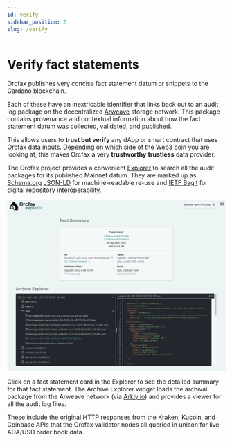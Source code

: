 ```yaml
---
id: verify
sidebar_position: 2
slug: /verify
---
```


# Verify fact statements

Orcfax publishes very concise fact statement datum or snippets to the Cardano
blockchain.

Each of these have an inextricable identifier that links back out to
an audit log package on the decentralized [Arweave](https://arweave.org) storage
network. This package contains provenance and contextual information about
how the fact statement datum was collected, validated, and published.

This allows users to **trust but verify** any dApp or smart contract that uses
Orcfax data inputs. Depending on which side of the Web3 coin you are looking at,
this makes Orcfax a very **trustworthy** **trustless** data provider.

The Orcfax project provides a convenient [Explorer](https://explorer.orcfax.io)
to search all the audit packages for its published Mainnet datum. They are
marked up as [Schema.org](https://schema.org/Claim)
[JSON-LD](https://json-ld.org/) for machine-readable re-use and
[IETF Bagit](https://datatracker.ietf.org/doc/html/rfc8493) for digital
repository interoperability.

![Orcfax Explorer sample](/img/orcfax-explorer-sample.png)

Click on a fact statement card in the Explorer to see the detailed summary
for that fact statement. The Archive Explorer widget loads the archival
package from the Arweave network (via [Arkly.io](http://arkly.io/about/)) and
provides a viewer for all the audit log files.

These include the original HTTP responses from the Kraken, Kucoin, and
Coinbase APIs that the Orcfax validator nodes all queried in unison for live
ADA/USD order book data.
